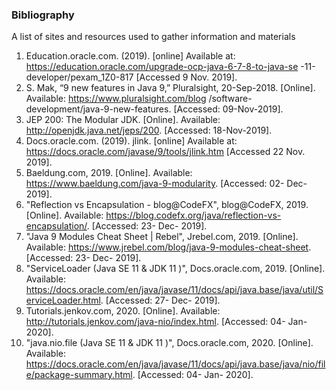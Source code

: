 ### Bibliography

A list of sites and resources used to gather information and materials 

1. Education.oracle.com. (2019). [online] Available at: https://education.oracle.com/upgrade-ocp-java-6-7-8-to-java-se
-11-developer/pexam_1Z0-817 [Accessed 9 Nov. 2019].
2. S. Mak, “9 new features in Java 9,” Pluralsight, 20-Sep-2018. [Online]. Available: https://www.pluralsight.com/blog
/software-development/java-9-new-features. [Accessed: 09-Nov-2019].
3. JEP 200: The Modular JDK. [Online]. Available: http://openjdk.java.net/jeps/200. [Accessed: 18-Nov-2019].
4. Docs.oracle.com. (2019). jlink. [online] Available at: https://docs.oracle.com/javase/9/tools/jlink.htm [Accessed 22
 Nov. 2019].
5. Baeldung.com, 2019. [Online]. Available: https://www.baeldung.com/java-9-modularity. [Accessed: 02- Dec- 2019].
6. "Reflection vs Encapsulation - blog@CodeFX", blog@CodeFX, 2019. [Online]. Available: https://blog.codefx.org/java/reflection-vs-encapsulation/. [Accessed: 23- Dec- 2019].
7. "Java 9 Modules Cheat Sheet | Rebel", Jrebel.com, 2019. [Online]. Available: https://www.jrebel.com/blog/java-9-modules-cheat-sheet. [Accessed: 23- Dec- 2019].
8. "ServiceLoader (Java SE 11 & JDK 11 )", Docs.oracle.com, 2019. [Online]. Available: https://docs.oracle.com/en/java/javase/11/docs/api/java.base/java/util/ServiceLoader.html. [Accessed: 27- Dec- 2019].
9. Tutorials.jenkov.com, 2020. [Online]. Available: http://tutorials.jenkov.com/java-nio/index.html. [Accessed: 04- Jan- 2020].
10. "java.nio.file (Java SE 11 & JDK 11 )", Docs.oracle.com, 2020. [Online]. Available: https://docs.oracle.com/en/java/javase/11/docs/api/java.base/java/nio/file/package-summary.html. [Accessed: 04- Jan- 2020].
